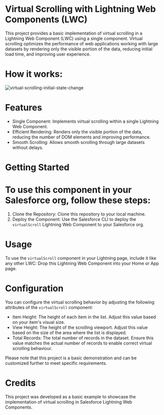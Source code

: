 
# Virtual Scrolling with Lightning Web Components (LWC)
This project provides a basic implementation of virtual scrolling in a Lightning Web Component (LWC) using a single component. Virtual scrolling optimizes the performance of web applications working with large datasets by rendering only the visible portion of the data, reducing initial load time, and improving user experience.

# How it works:
![virtual-scrolling-initial-state-change](https://github.com/satheesh08/virtualScrolling/assets/70004735/872ef61f-e303-49a4-b4a3-45026a57a44a)

# Features
- Single Component: Implements virtual scrolling within a single Lightning Web Component.
- Efficient Rendering: Renders only the visible portion of the data, reducing the number of DOM elements and improving performance.
- Smooth Scrolling: Allows smooth scrolling through large datasets without delays.

# Getting Started
# To use this component in your Salesforce org, follow these steps:
1. Clone the Repository: Clone this repository to your local machine.
2. Deploy the Component: Use the Salesforce CLI to deploy the `virtualScroll` Lightning Web Component to your Salesforce org.

# Usage
To use the `virtualScroll` component in your Lightning page, include it like any other LWC:
Drop this Lightning Web Component into your Home or App page.

# Configuration
You can configure the virtual scrolling behavior by adjusting the following attributes of the `virtualScroll` component:
- Item Height: The height of each item in the list. Adjust this value based on your item's visual size.
- View Height: The height of the scrolling viewport. Adjust this value based on the size of the area where the list is displayed.
- Total Records: The total number of records in the dataset. Ensure this value matches the actual number of records to enable correct virtual scrolling behaviour.

Please note that this project is a basic demonstration and can be customized further to meet specific requirements.

# Credits
This project was developed as a basic example to showcase the implementation of virtual scrolling in Salesforce Lightning Web Components.
